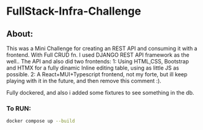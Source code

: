 # FullStack-Infra-Challenge

## About:
This was a Mini Challenge for creating an REST API and consuming it with a frontend.
With Full CRUD fn.
I used DJANGO REST API framework as the well.. The API and also did two frontends:
1: Using HTML,CSS, Bootstrap and HTMX for a fully dinamic Inline editing table,
using as little JS as possible.
2: A React+MUI+Typescript frontend, not my forte, but ill keep playing with it
in the future, and then remove this comment :).

Fully dockered, and also i added some fixtures to see something in the db.


### To RUN:

   ```bash
   docker compose up --build
   ```
